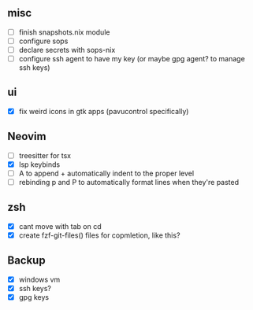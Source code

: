 #

## misc

- [ ] finish snapshots.nix module
- [ ] configure sops
- [ ] declare secrets with sops-nix
- [ ] configure ssh agent to have my key (or maybe gpg agent? to manage ssh keys)

## ui

- [x] fix weird icons in gtk apps (pavucontrol specifically)

## Neovim

- [ ] treesitter for tsx
- [x] lsp keybinds
- [ ] A to append + automatically indent to the proper level
- [ ] rebinding p and P to automatically format lines when they're pasted

## zsh

- [x] cant move with tab on cd <tab>
- [x] create fzf-git-files() files for copmletion, like this?

## Backup

- [x] windows vm
- [x] ssh keys?
- [x] gpg keys
